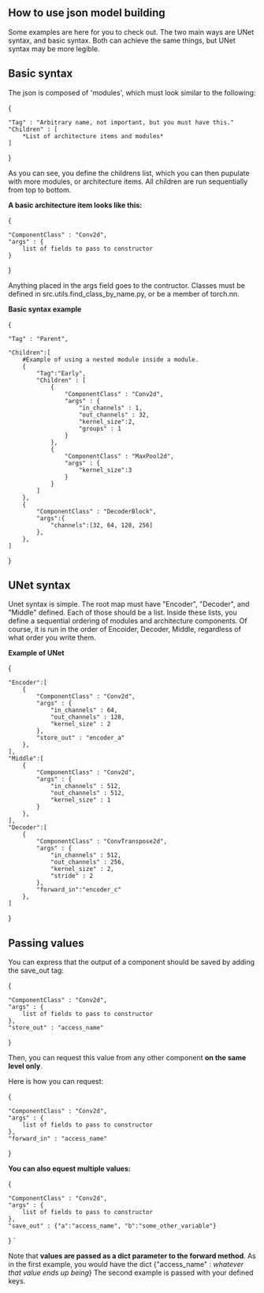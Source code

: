 ## How to use json model building

Some examples are here for you to check out. The two main ways are UNet syntax, and basic syntax.
Both can achieve the same things, but UNet syntax may be more legible.

## Basic syntax

The json is composed of 'modules', which must look similar to the following:

{

    "Tag" : "Arbitrary name, not important, but you must have this."
    "Children" : [
        *List of architecture items and modules*
    ]
}


As you can see, you define the childrens list, which you can then pupulate with more modules, or architecture items.
All children are run sequentially from top to bottom.

<b> A basic architecture item looks like this:</b>

{

    "ComponentClass" : "Conv2d",
    "args" : {
        list of fields to pass to constructor
    }
}

Anything placed in the args field goes to the contructor. Classes must be defined in src.utils.find_class_by_name.py, or be a member of torch.nn.

<b> Basic syntax example </b>

{
    
    "Tag" : "Parent",
    
    "Children":[
        #Example of using a nested module inside a module.
        {
            "Tag":"Early",
            "Children" : [
                {
                    "ComponentClass" : "Conv2d",
                    "args" : {
                        "in_channels" : 1,
                        "out_channels" : 32,
                        "kernel_size":2,
                        "groups" : 1
                    }
                },
                {
                    "ComponentClass" : "MaxPool2d",
                    "args" : {
                        "kernel_size":3
                    }
                }
            ]
        },
        {
            "ComponentClass" : "DecoderBlock",
            "args":{
                "channels":[32, 64, 128, 256]
            },
        },
    ]
}


## UNet syntax

Unet syntax is simple. The root map must have "Encoder", "Decoder", and "Middle" defined. Each of those should be a list. Inside these lists, you define a sequential ordering of modules and architecture components. Of course, it is run in the order of Encoider, Decoder, Middle, regardless of what order you write them.

<b> Example of UNet</b>

{

    "Encoder":[
        {
            "ComponentClass" : "Conv2d",
            "args" : {
                "in_channels" : 64,
                "out_channels" : 128,
                "kernel_size" : 2
            },
            "store_out" : "encoder_a"
        },
    ],
    "Middle":[
        {
            "ComponentClass" : "Conv2d",
            "args" : {
                "in_channels" : 512,
                "out_channels" : 512,
                "kernel_size" : 1
            }
        },
    ],
    "Decoder":[
        {
            "ComponentClass" : "ConvTranspose2d",
            "args" : {
                "in_channels" : 512,
                "out_channels" : 256,
                "kernel_size" : 2,
                "stride" : 2
            },
            "forward_in":"encoder_c"
        },
    ]
}


## Passing values
You can express that the output of a component should be saved by adding the save_out tag:


{

    "ComponentClass" : "Conv2d",
    "args" : {
        list of fields to pass to constructor
    },
    "store_out" : "access_name"
}

Then, you can request this value from any other component **on the same level only**.

Here is how you can request:


{

    "ComponentClass" : "Conv2d",
    "args" : {
        list of fields to pass to constructor
    },
    "forward_in" : "access_name"
}


**You can also equest multiple values:**


{

    "ComponentClass" : "Conv2d",
    "args" : {
        list of fields to pass to constructor
    },
    "save_out" : {"a":"access_name", "b":"some_other_variable"}
}
`

Note that **values are passed as a dict parameter to the forward method**. As in the first example, you would have the dict {"access_name" : *whatever that value ends up being*}
The second example is passed with your defined keys.
